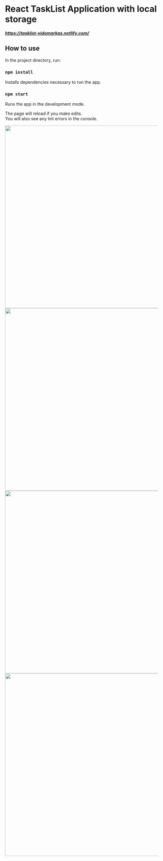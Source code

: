 # React TaskList Application with local storage
##### https://tasklist-vidomarkas.netlify.com/

## How to use

In the project directory, run:

### `npm install`

Installs dependencies necessary to run the app.

### `npm start`

Runs the app in the development mode.

The page will reload if you make edits.<br>
You will also see any lint errors in the console.

<img src="https://user-images.githubusercontent.com/37672494/69697130-9e6b4800-10d9-11ea-8652-d72553c2d3f7.png" width="600">

<img src="https://user-images.githubusercontent.com/37672494/69697087-85fb2d80-10d9-11ea-9983-7a80b6ead0b9.png" width="600">

<img src="https://user-images.githubusercontent.com/37672494/69697175-b17e1800-10d9-11ea-9e28-98baedd7d1f0.png" width="600">

<img src="https://user-images.githubusercontent.com/37672494/69697193-bb078000-10d9-11ea-9855-071c726ff8f5.png" width="600">


